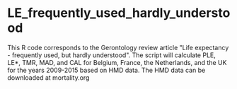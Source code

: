 # LE_frequently_used_hardly_understood
This R code corresponds to the Gerontology review article "Life expectancy - frequently used, but hardly understood". The script will calculate PLE, LE*, TMR, MAD, and CAL for Belgium, France, the Netherlands, and the UK for the years 2009-2015 based on HMD data.
The HMD data can be downloaded at mortality.org
